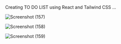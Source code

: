 
Creating TO DO LIST using React and Tailwind CSS ...



![Screenshot (157)](https://github.com/Samane1998/TO-DO-LIST/assets/136247795/d8fe36f0-c81c-4ac2-8b8a-8df81905c55d)


![Screenshot (158)](https://github.com/Samane1998/TO-DO-LIST/assets/136247795/7019c770-6dcd-4bc2-93da-135627797b75)


![Screenshot (159)](https://github.com/Samane1998/TO-DO-LIST/assets/136247795/345715f1-22fd-4ea6-880f-e33ab2041ee6)
